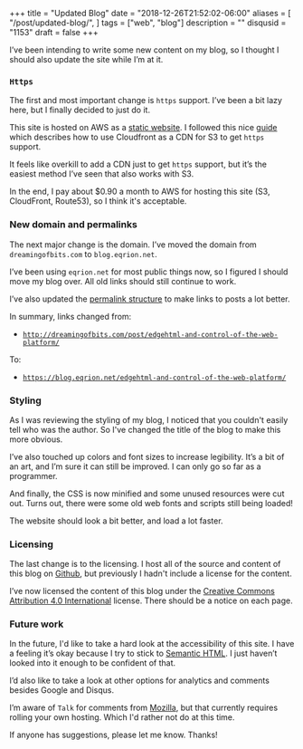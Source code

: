 +++
title = "Updated Blog"
date = "2018-12-26T21:52:02-06:00"
aliases = [
  "/post/updated-blog/",
]
tags = ["web", "blog"]
description = ""
disqusid = "1153"
draft = false
+++

I’ve been intending to write some new content on my blog, so I thought I should also update the site while I’m at it.


### `Https`

The first and most important change is `https` support. I’ve been a bit lazy here, but I finally decided to just do it.

This site is hosted on AWS as a [static website](https://docs.aws.amazon.com/AmazonS3/latest/dev/WebsiteHosting.html). I followed this nice [guide](https://medium.com/@sbuckpesch/setup-aws-s3-static-website-hosting-using-ssl-acm-34d41d32e394) which describes how to use Cloudfront as a CDN for S3 to get `https` support.

<!--more-->

It feels like overkill to add a CDN just to get `https` support, but it’s the easiest method I’ve seen that also works with S3.

In the end, I pay about $0.90 a month to AWS for hosting this site (S3, CloudFront, Route53), so I think it's acceptable.

### New domain and permalinks

The next major change is the domain. I’ve moved the domain from `dreamingofbits.com` to `blog.eqrion.net`.

I’ve been using `eqrion.net` for most public things now, so I figured I should move my blog over. All old links should still continue to work.

I’ve also updated the [permalink structure](https://gohugo.io/content-management/urls/#permalinks) to make links to posts a lot better.

In summary, links changed from:

 * [`http://dreamingofbits.com/post/edgehtml-and-control-of-the-web-platform/`](http://dreamingofbits.com/post/edgehtml-and-control-of-the-web-platform/)

To:

 * [`https://blog.eqrion.net/edgehtml-and-control-of-the-web-platform/`](https://blog.eqrion.net/edgehtml-and-control-of-the-web-platform/)

### Styling

As I was reviewing the styling of my blog, I noticed that you couldn't easily tell who was the author. So I've changed the title of the blog to make this more obvious.

I’ve also touched up colors and font sizes to increase legibility. It’s a bit of an art, and I’m sure it can still be improved. I can only go so far as a programmer.

And finally, the CSS is now minified and some unused resources were cut out. Turns out, there were some old web fonts and scripts still being loaded!

The website should look a bit better, and load a lot faster.

### Licensing

The last change is to the licensing. I host all of the source and content of this blog on [Github](https://github.com/eqrion/dreamingofbits/), but previously I hadn't include a license for the content.

I’ve now licensed the content of this blog under the [Creative Commons Attribution 4.0 International](https://creativecommons.org/licenses/by-sa/4.0/) license. There should be a notice on each page.

### Future work

In the future, I'd like to take a hard look at the accessibility of this site. I have a feeling it’s okay because I try to stick to [Semantic HTML](https://en.wikipedia.org/wiki/Semantic_HTML). I just haven’t looked into it enough to be confident of that.

I’d also like to take a look at other options for analytics and comments besides Google and Disqus.

I’m aware of `Talk` for comments from [Mozilla](https://coralproject.net/), but that currently requires rolling your own hosting. Which I'd rather not do at this time.

If anyone has suggestions, please let me know. Thanks!


